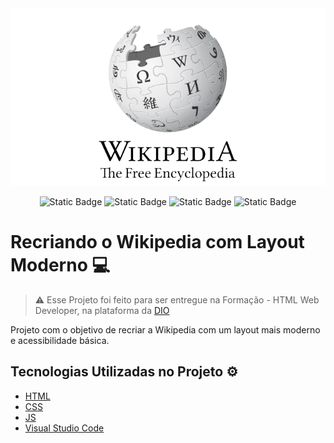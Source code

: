 <div  align="center">
<img  src="assets/images/wikipediaLogo.png"  alt="Banner"  title="Banner">
</div>

<div  align="center">

![Static Badge](https://img.shields.io/badge/HTML-_?style=flat&logo=html5&logoColor=%23ffffff&labelColor=%23222222&color=%23ffffff)
![Static Badge](https://img.shields.io/badge/%20CSS%20-%20?logo=CSS3&labelColor=%231572b6&color=%23ffffff)
![Static Badge](https://img.shields.io/badge/javascript%20-%20A?logo=javascript&labelColor=%23444&color=%23f9f9f9)
![Static Badge](https://img.shields.io/badge/VSCode-red?style=flat&logo=visualstudiocode&logoColor=%23007ACC&labelColor=%23222222&color=%23555555)

</div>

  

# Recriando o Wikipedia com Layout Moderno 💻

> ⚠️ Esse Projeto foi feito para ser entregue na Formação - HTML Web Developer, na plataforma da [DIO](https://www.dio.me/)

Projeto com o objetivo de recriar a Wikipedia com um layout mais moderno e acessibilidade básica. 

## Tecnologias Utilizadas no Projeto ⚙️

- [HTML](https://developer.mozilla.org/en-US/docs/Web/HTML)
- [CSS](https://devdocs.io/css/)
- [JS](https://devdocs.io/javascript/)
- [Visual Studio Code](https://code.visualstudio.com/docs)


